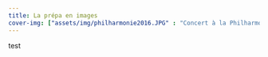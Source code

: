 ```yaml
---
title: La prépa en images
cover-img: ["assets/img/philharmonie2016.JPG" : "Concert à la Philharmonie de Paris (2016)", "assets/img/parlement_strasbourg.JPG" : "Parlement Strasbourg"]
---
```


test
